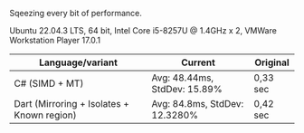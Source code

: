 Sqeezing every bit of performance.

Ubuntu 22.04.3 LTS, 64 bit, Intel Core i5-8257U @ 1.4GHz x 2, VMWare Workstation Player 17.0.1

| Language/variant                            | Current                         | Original         |
|---------------------------------------------|---------------------------------|------------------|
| C# (SIMD + MT)                              | Avg: 48.44ms, StdDev: 15.89%    | 0,33 sec         |
| Dart (Mirroring + Isolates + Known region)  | Avg: 84.8ms, StdDev: 12.3280%   | 0,42 sec         |
